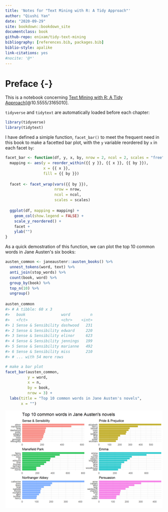 ```yaml
--- 
title: 'Notes for "Text Mining with R: A Tidy Approach"'
author: "Qiushi Yan"
date: "2020-09-29"
site: bookdown::bookdown_site
documentclass: book
github-repo: enixam/tidy-text-mining
bibliography: [references.bib, packages.bib]
biblio-style: apalike
link-citations: yes
#nocite: '@*'
--- 
```



# Preface {-}  


This is a notebook concerning [Text Mining with R: A Tidy Approach](https://www.tidytextmining.com/)[@10.5555/3165010].

`tidyverse` and `tidytext` are automatically loaded before each chapter: 


```r
library(tidyverse)
library(tidytext)
```

I have defined a simiple function, `facet_bar()` to meet the frequent need in this book to make a facetted bar plot, with the `y` variable reordered by `x` in each facet `by`:  


```r
facet_bar <- function(df, y, x, by, nrow = 2, ncol = 2, scales = "free") {
  mapping <- aes(y = reorder_within({{ y }}, {{ x }}, {{ by }}), 
                 x = {{ x }}, 
                 fill = {{ by }})
  
  facet <- facet_wrap(vars({{ by }}), 
                      nrow = nrow, 
                      ncol = ncol,
                      scales = scales) 
  
  ggplot(df, mapping = mapping) + 
    geom_col(show.legend = FALSE) + 
    scale_y_reordered() + 
    facet + 
    ylab("")
} 
```

As a quick demostration of this function, we can plot the top 10 common words in Jane Austen's six books:  


```r
austen_common <- janeaustenr::austen_books() %>% 
  unnest_tokens(word, text) %>% 
  anti_join(stop_words) %>% 
  count(book, word) %>% 
  group_by(book) %>% 
  top_n(10) %>% 
  ungroup()

austen_common
#> # A tibble: 60 x 3
#>   book                word         n
#>   <fct>               <chr>    <int>
#> 1 Sense & Sensibility dashwood   231
#> 2 Sense & Sensibility edward     220
#> 3 Sense & Sensibility elinor     623
#> 4 Sense & Sensibility jennings   199
#> 5 Sense & Sensibility marianne   492
#> 6 Sense & Sensibility miss       210
#> # ... with 54 more rows
```


```r
# make a bar plot 
facet_bar(austen_common,
          y = word,
          x = n,
          by = book,
          nrow = 3) + 
  labs(title = "Top 10 common words in Jane Austen's novels",
       x = "")
```

<img src="index_files/figure-html/unnamed-chunk-4-1.png" width="768" style="display: block; margin: auto;" />


